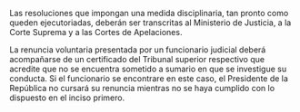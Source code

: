 Las resoluciones que impongan una medida disciplinaria, tan pronto como queden ejecutoriadas, deberán ser transcritas al Ministerio de Justicia, a la Corte Suprema y a las Cortes de Apelaciones.

La renuncia voluntaria presentada por un funcionario judicial deberá acompañarse de un certificado del Tribunal superior respectivo que acredite que no se encuentra sometido a sumario en que se investigue su conducta. Si el funcionario se encontrare en este caso, el Presidente de la República no cursará su renuncia mientras no se haya cumplido con lo dispuesto en el inciso primero.